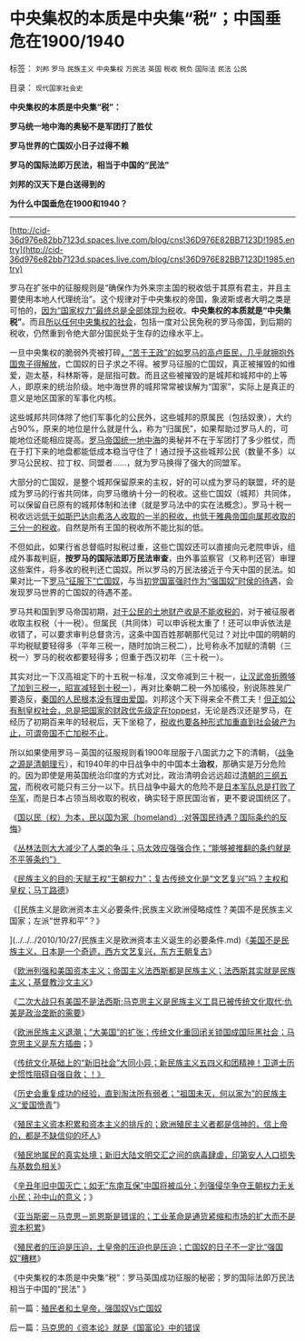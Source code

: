 # 中央集权的本质是中央集“税”；中国垂危在1900/1940

标签： `刘邦` `罗马` `民族主义` `中央集权` `万民法` `英国` `税收` `税负` `国际法` `民法` `公民` 

目录： `现代国家社会史`

**中央集权的本质是中央集“税”：**

**罗马统一地中海的奥秘不是军团打了胜仗**

**罗马世界的亡国奴小日子过得不赖**

**罗马的国际法即万民法，相当于中国的“民法”**

**刘邦的汉天下是白送得到的**

**为什么中国垂危在1900和1940？**

****

[http://cid-36d976e82bb7123d.spaces.live.com/blog/cns!36D976E82BB7123D!1985.entry](http://cid-36d976e82bb7123d.spaces.live.com/blog/cns!36D976E82BB7123D!1985.entry)

罗马在扩张中的征服规则是“确保作为外来宗主国的税收低于其原有君主，并且主要使用本地人代理统治”。这个规律对于中央集权的帝国，象波斯或者大明之类是可怕的，[因为“国家权力”最终总是全部体现为税](../../../2010/10/5/税收过重，社会必然分裂;罗马帝国因重税覆灭.md)收。**中央集权的本质就是“中央集税”**。而且[所以任何中央集权的社会](../../../2010/9/2/中央集权的财政无法支撑任何帝国，国防令帝国瓦解.md)，包括一度对公民免税的罗马帝国，到后期的税收，仍然重到令绝大部分国民处于生存的边缘水平上。

一旦中央集权的脆弱外壳被打碎[，“苦于王政”的如罗马的高卢臣民，几乎就拥抱外国鬼子得解放](../../../2010/8/29/公有制革命成功了，&nbsp;不缺信仰了，罗马帝国灭亡了.md)，亡国奴的日子求之不得。被罗马征服的亡国奴，真正被摧毁的如维爱，迦太基，科林斯等，是屈指可数。而且这些被摧毁的是城邦和城邦中的上等人，即原来的统治阶级。地中海世界的城邦常常被误解为“国家”，实际上是真正的意义是地区国家的军事化内核。

这些城邦共同体除了他们军事化的公民外，这些城邦的原属民（包括奴隶），大约占90%，原来的地位是什么就是什么，称为“归属民”，如果帮助过罗马人的，可能地位还能相应提高。[罗马帝国统一地中海](../../../2008/9/7/为什么统一地中海世界是罗马而不是迦太基.md)的奥秘并不在于军团打了多少胜仗，而在于打下来的地盘都能低成本稳当守住了！通过授予这些城邦公民（数量不多）以罗马公民权、拉丁权、同盟者……，就为罗马换得了强大的同盟军。

大部分的亡国奴，是整个城邦保留原来的主权，好的可以成为罗马的联盟，坏的是成为罗马的行省共同体，向罗马缴纳十分一的税收。这些亡国奴（城邦）共同体，可以保留自已原有的城邦体制和法律（就是罗马法中的实在法概念）。罗马十税一税收远远[低于如斯巴达向希洛人收取的一半的税收，也低于雅典帝国向属邦收取的三分一的税收](../../../2008/9/6/为什么统一地中海世界是罗马,不是雅典.md)。自然是所有王国的税收所不能比拟的低。

不但如此，如果行省总督临时拟税过重，这些亡国奴还可以直接向元老院申诉，组成外事裁判庭，**按罗马的国际法即万民法审查**，由外事监察官（又称判还官）审理这些案件，将多收的税判还亡国奴。所以罗马的万民法接近于今天中国的民法。如果对比一下[罗马“征服下”亡国奴](../../../2008/9/7/为什么统一地中海世界是罗马而不是迦太基.md)，与当[初党国富强时作为“强国奴”时侯的待遇](../../../2009/7/7/摆脱动物庄园里崇洋媚外的奴性思维.md)，会发现罗马世界的亡国奴的待遇不差。

罗马共和国到罗马帝国初期，[对于公民的土地财产收是不能收税的](../../../2010/8/13/罗马公民为既得利益更爱和平更爱国.md)，对于被征服者收取主权税（十一税）。但属民（共同体）可以申诉税太重了！还可以申诉依法是收错了，可以要求审判总督贪污，这条中国百姓那朝那代见过？对比中国的明朝的平均税赋要轻得多（平年三税一，随时加饷三税二），比号称永不加赋的清朝（三税一）罗马的税收都要轻得多；但重于西汉初年（三十税一）。

其实对比一下汉高祖定下的十五税一标准，汉文帝减到三十税一，[让汉武帝折腾够了加到三税一，昭宣减轻到十税一](../../../2009/2/12/西汉经济危机中的汉昭帝霍光新政.md)），再对比秦朝二税一外加徭役，别说陈胜吴广要造反，[秦国的人民根本没有理由爱国](../../../2010/6/9/吴起变法必败；春申君黄歇再造楚国；赵国被忘却的英勇.md)。刘邦这个天下得来全不费工夫！[但正如公有制皇权社会，总是把国家的财政优先级定在toppest](../../../2009/8/2/行政监管无法减少腐败，无法控制特权最大化定律.md)，无论是西汉还是罗马，在经历了初期百来年的轻税后，天下坐稳了，[税收也要各种形式加重直到社会破产为止，可谓帝国不亡加税不止](../../../2010/10/2/税负轻还是重？纳税还是保护费？.md)。

所以如果使用罗马－英国的征服规则看1900年屈服于八国武力之下的清朝，（[战争之源是清朝理亏](../../../2009/12/21/民智？不开？“长矛大刀对仗洋枪洋炮”.md)），和1940年的中日战争中的中国本土**治权**，那确实是万分危险的。因为即使是用英国统治印度的方式对比，政治清明会远远超过[清朝的三纲五常](../../../2009/3/21/三纲五常儒家理教之国学精华的科学实用性.md)，而税收可能只有三分一以下。抗日战争中最大的危险不是[日本军队总是打败了华军](../../../2009/12/10/日本从来没有征服中国的完整计划.md)，而是日本占领当局收取的税收，确实轻于原民国治省，更不要说国统区了。

《[国以民（权）为本，民以国为家（homeland）;对等国民待遇？国际条约的反悔](../../../2010/10/26/国以民为本，民以国为家；反悔“国际法”.md)》

《[丛林法则大大减少了人类的争斗；马太效应强强合作；“能够被推翻的条约就是不平等条约”》](../../../2010/10/26/丛林法则减少人类摩擦争斗,促进互利合作.md)

《[民族主义的目的;天赋王权“王朝权力”；复古传统文化是“文艺复兴”吗？主权和皇权；马丁路德](../../../2010/10/27/为什么有民族主义？民族主义本来目的是什么？.md)》

《[民族主义是欧洲资本主义必要条件;民族主义欧洲侵略成性？美国不是民族主义国家；左派“世界和平”？》

](../../../2010/10/27/民族主义是欧洲资本主义诞生的必要条件.md)《[美国不是民族主义，日本是一个奇迹，西方文艺复兴，东方王朝复古](../../../2010/10/27/民族主义：西方文艺复兴，东方王朝复古.md)》

《[欧洲列强和美国资本主义；帝国主义法西斯都是民族主义；法西斯其实就是民族主义；基督教沙文主义](../../../2010/10/28/法西斯和基督教沙文主义.md)》

《[二次大战只有美国不是法西斯;马克思主义是民族主义工具已被传统文化取代;仇美是政治垄断的需要](../../../2010/10/28/二战是市场经济“反民族主义”战争.md)》

《[欧洲民族主义退潮；“大美国”的扩张；传统文化重回闭关锁国成国际黑社会；马克思主义是东方插曲](../../../2010/10/28/世界民族主义运动后期的东方插曲.md)；》

《[传统文化基础上的“新旧社会”大同小异；新民族主义五四义和团精神！卫道士历史惯性阻碍自强自救；！》](../../../2010/10/29/“旧社会”未必真的腐败黑暗；.md)

《[历史会重复成功的经验，直到淘汰所有弱者；“祖国未灭，何以家为”的民族主义“爱国愤青](../../../2010/10/29/历史会重复成功的经验，直到淘汰所有弱者.md)”》

《[殖民主义资本积累和资本主义的排斥的；欧洲殖民主义者都是信神的，信上帝的，都是不缺信仰的坏人](../../../2010/10/29/资本积累和资本主义互相排斥；不缺信仰的坏人.md)》

《[殖民地属民的真实处境；新旧大陆文明交汇之间的病毒肆虐，印第安人人口损失与基数负相关](../../../2010/10/29/殖民地属民的真实处境；新大陆居民的恶梦是病毒.md)》

《[辛丑年旧中国灭亡；如无“东南互保”中国将被瓜分；列强侵华争夺王朝权力无关小民；孙中山的意义](../../../2010/10/30/辛丑“东南互保”保中华一脉能存没有象非洲一样被瓜分.md)；》

《[亚当斯密－马克思－凯恩斯是错误的；工业革命是通货紧缩和市场的扩大而不是资本积累](../../../2010/10/30/工业革命是通货紧缩和市场扩大而不是资本积累.md)》

《[殖民者的压迫是压迫，土皇帝的压迫也是压迫；亡国奴的日子不一定比“强国奴”糟糕](../../../2010/10/30/殖民者和土皇帝，强国奴Vs亡国奴.md)》

《中央集权的本质是中央集“税”：罗马英国成功征服的秘密；罗的国际法即万民法相当于中国的“民法” 》

前一篇：[殖民者和土皇帝，强国奴Vs亡国奴](../../../2010/10/30/殖民者和土皇帝，强国奴Vs亡国奴.md)

后一篇：[马克思的《资本论》就是《国富论》中的错误](../../../2010/10/31/马克思的《资本论》就是《国富论》中的错误.md)